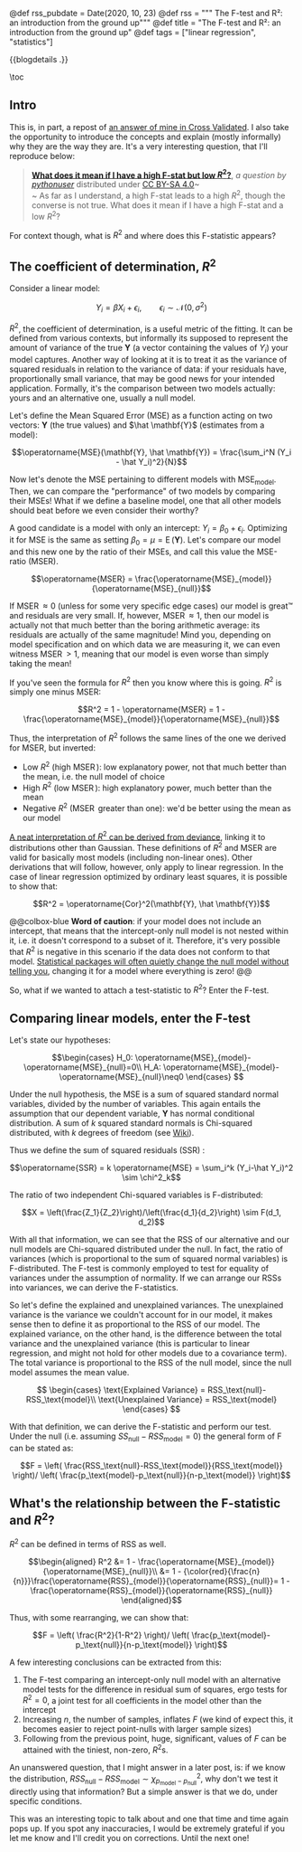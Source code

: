 @def rss_pubdate = Date(2020, 10, 23)
@def rss = """ The F-test and R²: an introduction from the ground up"""
@def title = "The F-test and R²: an introduction from the ground up"
@def tags = ["linear regression", "statistics"]

{{blogdetails .}}

\toc

## Intro

This is, in part, a repost of [an answer of mine in Cross Validated](https://stats.stackexchange.com/a/491084/60613).
I also take the opportunity to introduce the concepts and explain (mostly informally) why they are the way they are.
It's a very interesting question, that I'll reproduce below:

>  [**What does it mean if I have a high F-stat but low $R^2$?**](https://stats.stackexchange.com/q/491069/60613), *a question by [pythonuser](https://stats.stackexchange.com/users/275786/pythonuser)* distributed under [CC BY-SA 4.0](https://creativecommons.org/licenses/by-sa/4.0/)~~~<br>~~~
>  As far as I understand, a high F-stat leads to a high $R^2$, though the converse is not true. What does it mean if I have a high F-stat and a low $R^2$?

For context though, what is $R^2$ and where does this F-statistic appears?

## The coefficient of determination, $R^2$

Consider a linear model:

$$Y_i = \beta X_i + \epsilon_i, \qquad \epsilon_i \sim \mathcal N(0, \sigma^2)$$

$R^2$, the coefficient of determination, is a useful metric of the fitting.
It can be defined from various contexts, but informally its supposed to represent the amount of variance of the true $\mathbf Y$ (a vector containing the values of $Y_i$) your model captures.
Another way of looking at it is to treat it as the variance of squared residuals in relation to the variance of data: if your residuals have, proportionally small variance, that may be good news for your intended application.
Formally, it's the comparison between two models actually: yours and an alternative one, usually a null model.

Let's define the Mean Squared Error (MSE) as a function acting on two vectors: $\mathbf Y$ (the true values) and $\hat \mathbf{Y}$ (estimates from a model):

$$\operatorname{MSE}(\mathbf{Y}, \hat \mathbf{Y}) = \frac{\sum_i^N (Y_i - \hat Y_i)^2}{N}$$

Now let's denote the MSE pertaining to different models with $\operatorname{MSE}_\text{model}$.
Then, we can compare the "performance" of two models by comparing their MSEs!
What if we define a baseline model, one that all other models should beat before we even consider their worthy?

A good candidate is a model with only an intercept: $Y_i = \beta_0 + \epsilon_i$.
Optimizing it for MSE is the same as setting $\beta_0 = \mu = \operatorname{E}(\mathbf Y)$.
Let's compare our model and this new one by the ratio of their MSEs, and call this value the MSE-ratio (MSER).

$$\operatorname{MSER} = \frac{\operatorname{MSE}_{model}}{\operatorname{MSE}_{null}}$$

If $\operatorname{MSER} \approx 0$ (unless for some very specific edge cases) our model is great™ and residuals are very small.
If, however, $\operatorname{MSER} \approx 1$, then our model is actually not that much better than the boring arithmetic average: its residuals are actually of the same magnitude!
Mind you, depending on model specification and on which data we are measuring it, we can even witness $\operatorname{MSER} > 1$, meaning that our model is even worse than simply taking the mean!

If you've seen the formula for $R^2$ then you know where this is going.
$R^2$ is simply one minus MSER:

$$R^2 = 1 - \operatorname{MSER} = 1 - \frac{\operatorname{MSE}_{model}}{\operatorname{MSE}_{null}}$$

Thus, the interpretation of $R^2$ follows the same lines of the one we derived for MSER, but inverted:
 - Low $R^2$ (high $\operatorname{MSER}$): low explanatory power, not that much better than the mean, i.e. the null model of choice
 - High $R^2$ (low $\operatorname{MSER}$): high explanatory power, much better than the mean
 - Negative $R^2$ ($\operatorname{MSER}$ greater than one): we'd be better using the mean as our model

[A neat interpretation of $R^2$ can be derived from deviance](https://stats.stackexchange.com/a/359997/60613), linking it to distributions other than Gaussian.
These definitions of $R^2$ and MSER are valid for basically most models (including non-linear ones).
Other derivations that will follow, however, only apply to linear regression.
In the case of linear regression optimized by ordinary least squares, it is possible to show that:

$$R^2 = \operatorname{Cor}^2(\mathbf{Y}, \hat \mathbf{Y})$$

@@colbox-blue
**Word of caution**: if your model does not include an intercept, that means that the intercept-only null model is not nested within it, i.e. it doesn't correspond to a subset of it.
Therefore, it's very possible that $R^2$ is negative in this scenario if the data does not conform to that model.
[Statistical packages will often quietly change the null model without telling you](https://stats.stackexchange.com/a/26205/60613), changing it for a model where everything is zero!
@@

So, what if we wanted to attach a test-statistic to $R^2$?
Enter the F-test.

## Comparing linear models, enter the F-test

Let's state our hypotheses:

$$\begin{cases}
H_0: \operatorname{MSE}_{model}-\operatorname{MSE}_{null}=0\\
H_A: \operatorname{MSE}_{model}-\operatorname{MSE}_{null}\neq0
\end{cases}
$$

Under the null hypothesis, the MSE is a sum of squared standard normal variables, divided by the number of variables.
This again entails the assumption that our dependent variable, $\mathbf Y$ has normal conditional distribution.
A sum of $k$ squared standard normals is Chi-squared distributed, with $k$ degrees of freedom (see [Wiki](https://en.wikipedia.org/wiki/Chi-square_distribution#Definitions)).

Thus we define the sum of squared residuals (SSR) :

$$\operatorname{SSR} = k \operatorname{MSE} = \sum_i^k (Y_i-\hat Y_i)^2 \sim \chi^2_k$$

The ratio of two independent Chi-squared variables is F-distributed:

$$X = \left(\frac{Z_1}{Z_2}\right)/\left(\frac{d_1}{d_2}\right) \sim F(d_1, d_2)$$

With all that information, we can see that the RSS of our alternative and our null models are Chi-squared distributed under the null.
In fact, the ratio of variances (which is proportional to the sum of squared normal variables) is F-distributed.
The F-test is commonly employed to test for equality of variances under the assumption of normality.
If we can arrange our RSSs into variances, we can derive the F-statistics.

So let's define the explained and unexplained variances.
The unexplained variance is the variance we couldn't account for in our model, it makes sense then to define it as proportional to the RSS of our model.
The explained variance, on the other hand, is the difference between the total variance and the unexplained variance (this is particular to linear regression, and might not hold for other models due to a covariance term).
The total variance is proportional to the RSS of the null model, since the null model assumes the mean value.

$$
\begin{cases}
    \text{Explained Variance} = RSS_\text{null}-RSS_\text{model}\\
    \text{Unexplained Variance} = RSS_\text{model}
\end{cases}
$$

With that definition, we can derive the F-statistic and perform our test.
Under the null (i.e. assuming $SS_\text{null}-RSS_\text{model} =0$) the general form of F can be stated as: 

$$F = 
\left(
\frac{RSS_\text{null}-RSS_\text{model}}{RSS_\text{model}}
\right)/
\left(
\frac{p_\text{model}-p_\text{null}}{n-p_\text{model}}
\right)$$

## What's the relationship between the F-statistic and $R^2$?

$R^2$ can be defined in terms of RSS as well.

$$\begin{aligned}
R^2 &=  1 - \frac{\operatorname{MSE}_{model}}{\operatorname{MSE}_{null}}\\
&=  1 - {\color{red}{\frac{n}{n}}}\frac{\operatorname{RSS}_{model}}{\operatorname{RSS}_{null}}=  1 - \frac{\operatorname{RSS}_{model}}{\operatorname{RSS}_{null}}
\end{aligned}$$

Thus, with some rearranging, we can show that:

$$F = 
\left(
\frac{R^2}{1-R^2}
\right)/
\left(
\frac{p_\text{model}-p_\text{null}}{n-p_\text{model}}
\right)$$

A few interesting conclusions can be extracted from this:
1. The F-test comparing an intercept-only null model with an alternative model tests for the difference in residual sum of squares, ergo tests for $R^2 = 0$, a joint test for all coefficients in the model other than the intercept
2. Increasing $n$, the number of samples, inflates $F$ (we kind of expect this, it becomes easier to reject point-nulls with larger sample sizes)
3. Following from the previous point, huge, significant, values of $F$ can be attained with the tiniest, non-zero, $R^2$s.

An unanswered question, that I might answer in a later post, is:
if we know the distribution, $RSS_\text{null}-RSS_\text{model} \sim \chi^2_{p_\text{model}-p_\text{null}}$, why don't we test it directly using that information?
But a simple answer is that we do, under specific conditions.

This was an interesting topic to talk about and one that time and time again pops up.
If you spot any inaccuracies, I would be extremely grateful if you let me know and I'll credit you on corrections.
Until the next one!